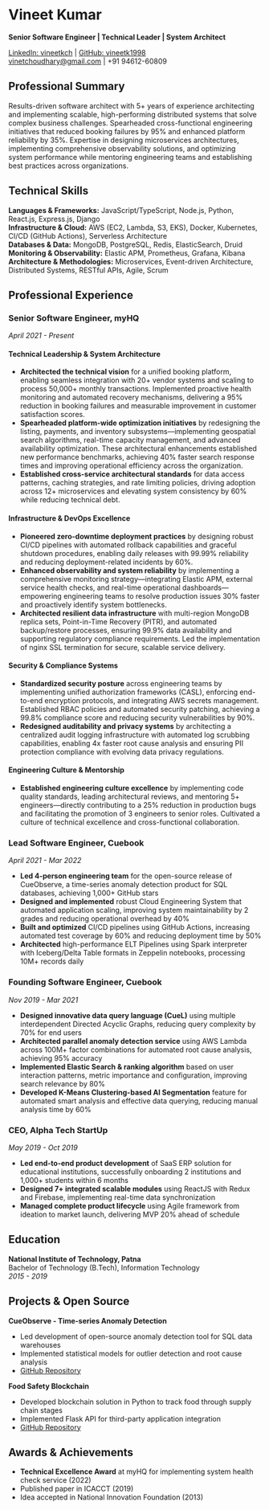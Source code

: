 # Vineet Kumar
**Senior Software Engineer | Technical Leader | System Architect**

[LinkedIn: vineetkch](https://www.linkedin.com/in/vineetkch) | [GitHub: vineetk1998](https://github.com/vineetk1998)  
vinetchoudhary@gmail.com | +91 94612-60809

## Professional Summary
Results-driven software architect with 5+ years of experience architecting and implementing scalable, high-performing distributed systems that solve complex business challenges. Spearheaded cross-functional engineering initiatives that reduced booking failures by 95% and enhanced platform reliability by 35%. Expertise in designing microservices architectures, implementing comprehensive observability solutions, and optimizing system performance while mentoring engineering teams and establishing best practices across organizations.

## Technical Skills
**Languages & Frameworks:** JavaScript/TypeScript, Node.js, Python, React.js, Express.js, Django  
**Infrastructure & Cloud:** AWS (EC2, Lambda, S3, EKS), Docker, Kubernetes, CI/CD (GitHub Actions), Serverless Architecture  
**Databases & Data:** MongoDB, PostgreSQL, Redis, ElasticSearch, Druid  
**Monitoring & Observability:** Elastic APM, Prometheus, Grafana, Kibana  
**Architecture & Methodologies:** Microservices, Event-driven Architecture, Distributed Systems, RESTful APIs, Agile, Scrum

## Professional Experience

### Senior Software Engineer, myHQ
*April 2021 - Present*

#### Technical Leadership & System Architecture
* **Architected the technical vision** for a unified booking platform, enabling seamless integration with 20+ vendor systems and scaling to process 50,000+ monthly transactions. Implemented proactive health monitoring and automated recovery mechanisms, delivering a 95% reduction in booking failures and measurable improvement in customer satisfaction scores.
* **Spearheaded platform-wide optimization initiatives** by redesigning the listing, payments, and inventory subsystems—implementing geospatial search algorithms, real-time capacity management, and advanced availability optimization. These architectural enhancements established new performance benchmarks, achieving 40% faster search response times and improving operational efficiency across the organization.
* **Established cross-service architectural standards** for data access patterns, caching strategies, and rate limiting policies, driving adoption across 12+ microservices and elevating system consistency by 60% while reducing technical debt.

#### Infrastructure & DevOps Excellence
* **Pioneered zero-downtime deployment practices** by designing robust CI/CD pipelines with automated rollback capabilities and graceful shutdown procedures, enabling daily releases with 99.99% reliability and reducing deployment-related incidents by 60%.
* **Enhanced observability and system reliability** by implementing a comprehensive monitoring strategy—integrating Elastic APM, external service health checks, and real-time operational dashboards—empowering engineering teams to resolve production issues 30% faster and proactively identify system bottlenecks.
* **Architected resilient data infrastructure** with multi-region MongoDB replica sets, Point-in-Time Recovery (PITR), and automated backup/restore processes, ensuring 99.9% data availability and supporting regulatory compliance requirements. Led the implementation of nginx SSL termination for secure, scalable service delivery.

#### Security & Compliance Systems
* **Standardized security posture** across engineering teams by implementing unified authorization frameworks (CASL), enforcing end-to-end encryption protocols, and integrating AWS secrets management. Established RBAC policies and automated security patching, achieving a 99.8% compliance score and reducing security vulnerabilities by 90%.
* **Redesigned auditability and privacy systems** by architecting a centralized audit logging infrastructure with automated log scrubbing capabilities, enabling 4x faster root cause analysis and ensuring PII protection compliance with evolving data privacy regulations.

#### Engineering Culture & Mentorship
* **Established engineering culture excellence** by implementing code quality standards, leading architectural reviews, and mentoring 5+ engineers—directly contributing to a 25% reduction in production bugs and facilitating the promotion of 3 engineers to senior roles. Cultivated a culture of technical excellence and cross-functional collaboration.

### Lead Software Engineer, Cuebook
*April 2021 - Mar 2022*

* **Led 4-person engineering team** for the open-source release of CueObserve, a time-series anomaly detection product for SQL databases, achieving 1,000+ GitHub stars
* **Designed and implemented** robust Cloud Engineering System that automated application scaling, improving system maintainability by 2 grades and reducing operational overhead by 40%
* **Built and optimized** CI/CD pipelines using GitHub Actions, increasing automated test coverage by 60% and reducing deployment time by 50%
* **Architected** high-performance ELT Pipelines using Spark interpreter with Iceberg/Delta Table formats in Zeppelin notebooks, processing 10M+ records daily

### Founding Software Engineer, Cuebook
*Nov 2019 - Mar 2021*

* **Designed innovative data query language (CueL)** using multiple interdependent Directed Acyclic Graphs, reducing query complexity by 70% for end users
* **Architected parallel anomaly detection service** using AWS Lambda across 100M+ factor combinations for automated root cause analysis, achieving 95% accuracy
* **Implemented Elastic Search & ranking algorithm** based on user interaction patterns, metric importance and configuration, improving search relevance by 80%
* **Developed K-Means Clustering-based AI Segmentation** feature for automated smart analysis and effective data querying, reducing manual analysis time by 60%

### CEO, Alpha Tech StartUp
*May 2019 - Oct 2019*

* **Led end-to-end product development** of SaaS ERP solution for educational institutions, successfully onboarding 2 institutions and 1,000+ students within 6 months
* **Designed 7+ integrated scalable modules** using ReactJS with Redux and Firebase, implementing real-time data synchronization
* **Managed complete product lifecycle** using Agile framework from ideation to market launch, delivering MVP 20% ahead of schedule

## Education

**National Institute of Technology, Patna**  
Bachelor of Technology (B.Tech), Information Technology  
*2015 - 2019*

## Projects & Open Source

**CueObserve - Time-series Anomaly Detection**
* Led development of open-source anomaly detection tool for SQL data warehouses
* Implemented statistical models for outlier detection and root cause analysis
* [GitHub Repository](https://github.com/cuebook/CueObserve)

**Food Safety Blockchain**
* Developed blockchain solution in Python to track food through supply chain stages
* Implemented Flask API for third-party application integration
* [GitHub Repository](https://github.com/vineetk1998/foodchain)

## Awards & Achievements
* **Technical Excellence Award** at myHQ for implementing system health check service (2022)
* Published paper in ICACCT (2019)
* Idea accepted in National Innovation Foundation (2013) 

